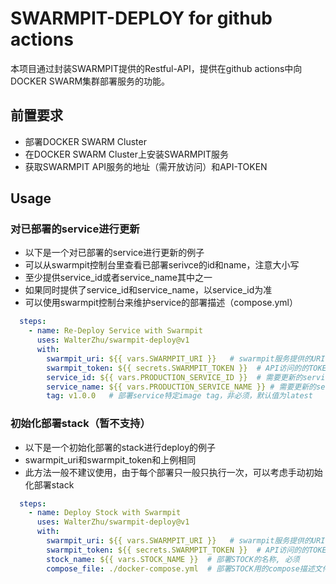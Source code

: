 # SWARMPIT-DEPLOY for github actions

本项目通过封装SWARMPIT提供的Restful-API，提供在github actions中向DOCKER SWARM集群部署服务的功能。

## 前置要求

- 部署DOCKER SWARM Cluster
- 在DOCKER SWARM Cluster上安装SWARMPIT服务
- 获取SWARMPIT API服务的地址（需开放访问）和API-TOKEN

## Usage

### 对已部署的service进行更新

- 以下是一个对已部署的service进行更新的例子
- 可以从swarmpit控制台里查看已部署serivce的id和name，注意大小写
- 至少提供service_id或者service_name其中之一
- 如果同时提供了service_id和service_name，以service_id为准
- 可以使用swarmpit控制台来维护service的部署描述（compose.yml）

```yaml
  steps:
    - name: Re-Deploy Service with Swarmpit
      uses: WalterZhu/swarmpit-deploy@v1
      with:
        swarmpit_uri: ${{ vars.SWARMPIT_URI }}   # swarmpit服务提供的URI，如 https://swarm.example.com/ ,必须
        swarmpit_token: ${{ secrets.SWARMPIT_TOKEN }}  # API访问的的TOKEN，如 Bearer ... ,必须
        service_id: ${{ vars.PRODUCTION_SERVICE_ID }}  # 需要更新的service id，非必须
        service_name: ${{ vars.PRODUCTION_SERVICE_NAME }} # 需要更新的service name，非必须
        tag: v1.0.0   # 部署service特定image tag，非必须，默认值为latest
```

### 初始化部署stack（暂不支持）

- 以下是一个初始化部署的stack进行deploy的例子
- swarmpit_uri和swarmpit_token和上例相同
- 此方法一般不建议使用，由于每个部署只一般只执行一次，可以考虑手动初始化部署stack

```yaml
  steps:
    - name: Deploy Stock with Swarmpit
      uses: WalterZhu/swarmpit-deploy@v1
      with:
        swarmpit_uri: ${{ vars.SWARMPIT_URI }}   # swarmpit服务提供的URI，如 https://swarm.example.com/ ,必须
        swarmpit_token: ${{ secrets.SWARMPIT_TOKEN }}  # API访问的的TOKEN，如 Bearer ... ,必须
        stock_name: ${{ vars.STOCK_NAME }}  # 部署STOCK的名称, 必须
        compose_file: ./docker-compose.yml  # 部署STOCK用的compose描述文件，必须
```
